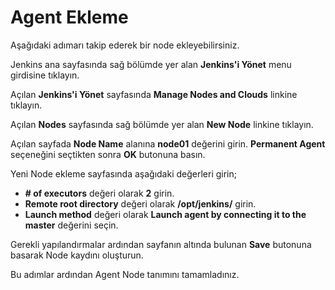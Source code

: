 # Agent Ekleme

Aşağıdaki adımarı takip ederek bir node ekleyebilirsiniz.

Jenkins ana sayfasında sağ bölümde yer alan **Jenkins'i Yönet** menu girdisine tıklayın. 

Açılan **Jenkins'i Yönet** sayfasında **Manage Nodes and Clouds** linkine tıklayın.

Açılan **Nodes** sayfasında sağ bölümde yer alan **New Node** linkine tıklayın.

Açılan sayfada **Node Name** alanına **node01** değerini girin. **Permanent Agent** seçeneğini seçtikten sonra **OK** butonuna basın.

Yeni Node ekleme sayfasında aşağıdaki değerleri girin;

* **# of executors** değeri olarak **2** girin.
* **Remote root directory** değeri olarak **/opt/jenkins/** girin.
* **Launch method** değeri olarak **Launch agent by connecting it to the master** değerini seçin.

Gerekli yapılandırmalar ardından sayfanın altında bulunan **Save** butonuna basarak Node kaydını oluşturun.

Bu adımlar ardından Agent Node tanımını tamamladınız.